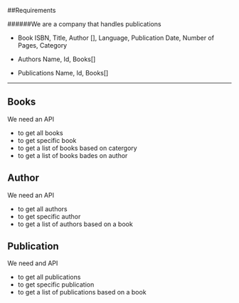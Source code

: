 ##Requirements

######We are a company that handles publications

* Book
   ISBN, Title, Author [], Language, Publication Date, Number of Pages, Category

* Authors
    Name, Id, Books[]

* Publications
    Name, Id, Books[]   

------------------------------------------------------------------------------------------------------------------- 

## Books
We need an API
* to get all books
* to get specific book
* to get a list of books based on catergory
* to get a list of books bades on author

## Author
We need an API
* to get all authors
* to get specific author
* to get a list of authors based on a book

## Publication
We need and API
* to get all publications
* to get specific publication
* to get a list of publications based on a book


